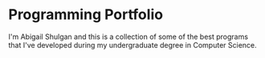 # Programming Portfolio
I'm Abigail Shulgan and this is a collection of some of the best programs that I've developed during my undergraduate degree in Computer Science.
